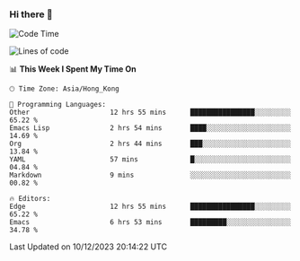 ### Hi there 👋

<!--
**nicehiro/nicehiro** is a ✨ _special_ ✨ repository because its `README.md` (this file) appears on your GitHub profile.

Here are some ideas to get you started:

- 🔭 I’m currently working on ...
- 🌱 I’m currently learning ...
- 👯 I’m looking to collaborate on ...
- 🤔 I’m looking for help with ...
- 💬 Ask me about ...
- 📫 How to reach me: ...
- 😄 Pronouns: ...
- ⚡ Fun fact: ...
-->

<!--START_SECTION:waka-->
![Code Time](http://img.shields.io/badge/Code%20Time-138%20hrs%2019%20mins-blue)

![Lines of code](https://img.shields.io/badge/From%20Hello%20World%20I%27ve%20Written-2.6%20million%20lines%20of%20code-blue)

📊 **This Week I Spent My Time On** 

```text
🕑︎ Time Zone: Asia/Hong_Kong

💬 Programming Languages: 
Other                    12 hrs 55 mins      ████████████████░░░░░░░░░   65.22 % 
Emacs Lisp               2 hrs 54 mins       ████░░░░░░░░░░░░░░░░░░░░░   14.69 % 
Org                      2 hrs 44 mins       ███░░░░░░░░░░░░░░░░░░░░░░   13.84 % 
YAML                     57 mins             █░░░░░░░░░░░░░░░░░░░░░░░░   04.84 % 
Markdown                 9 mins              ░░░░░░░░░░░░░░░░░░░░░░░░░   00.82 % 

🔥 Editors: 
Edge                     12 hrs 55 mins      ████████████████░░░░░░░░░   65.22 % 
Emacs                    6 hrs 53 mins       █████████░░░░░░░░░░░░░░░░   34.78 % 
```


 Last Updated on 10/12/2023 20:14:22 UTC
<!--END_SECTION:waka-->
